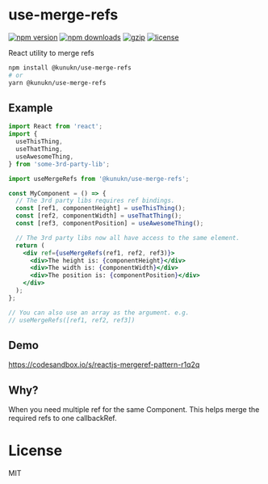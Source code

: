 # use-merge-refs

[![npm version](https://img.shields.io/npm/v/@kunukn/use-merge-refs.svg?style=flat-square)](https://www.npmjs.com/package/@kunukn/use-merge-refs)
[![npm downloads](https://img.shields.io/npm/dm/@kunukn/use-merge-refs.svg?style=flat-square)](https://www.npmjs.com/package/@kunukn/use-merge-refs)
[![gzip](https://img.shields.io/bundlephobia/minzip/@kunukn/use-merge-refs.svg)](https://bundlephobia.com/result?p=@kunukn/use-merge-refs)
[![license](https://img.shields.io/github/license/kunukn/use-merge-refs)](https://github.com/kunukn/use-merge-refs/blob/master/LICENSE)

React utility to merge refs

```sh
npm install @kunukn/use-merge-refs
# or 
yarn @kunukn/use-merge-refs
```

## Example

```jsx
import React from 'react';
import {
  useThisThing,
  useThatThing,
  useAwesomeThing,
} from 'some-3rd-party-lib';

import useMergeRefs from '@kunukn/use-merge-refs';

const MyComponent = () => {
  // The 3rd party libs requires ref bindings.
  const [ref1, componentHeight] = useThisThing();
  const [ref2, componentWidth] = useThatThing();
  const [ref3, componentPosition] = useAwesomeThing();

  // The 3rd party libs now all have access to the same element.
  return (
    <div ref={useMergeRefs(ref1, ref2, ref3)}>
      <div>The height is: {componentHeight}</div>
      <div>The width is: {componentWidth}</div>
      <div>The position is: {componentPosition}</div>
    </div>
  );
};

// You can also use an array as the argument. e.g.
// useMergeRefs([ref1, ref2, ref3])
```

## Demo

https://codesandbox.io/s/reactjs-mergeref-pattern-r1q2q

## Why?

When you need multiple ref for the same Component. This helps merge the required refs to one callbackRef.

# License

MIT
